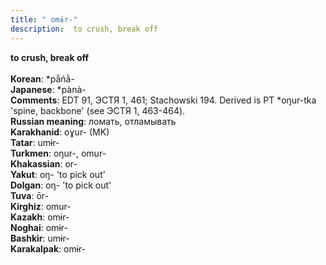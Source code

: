 ```yaml
---
title: " omɨr-"
description:  to crush, break off
---
```

<p data-pagefind-weight="0.5">
<strong> to crush, break off</strong><br><br>
<strong>Korean</strong>:  *pằńằ-<br>
<strong>Japanese</strong>:  *pànà-<br>
<strong>Comments</strong>:  EDT 91, ЭСТЯ 1, 461; Stachowski 194. Derived is PT *oŋur-tka 'spine, backbone' (see ЭСТЯ 1, 463-464).<br>
<strong>Russian meaning</strong>:  ломать, отламывать<br>
<strong>Karakhanid</strong>:  oɣur- (MK)<br>
<strong>Tatar</strong>:  umɨr-<br>
<strong>Turkmen</strong>:  oŋur-, omur-<br>
<strong>Khakassian</strong>:  or-<br>
<strong>Yakut</strong>:  oŋ- 'to pick out'<br>
<strong>Dolgan</strong>:  oŋ- 'to pick out'<br>
<strong>Tuva</strong>:  ōr-<br>
<strong>Kirghiz</strong>:  omur-<br>
<strong>Kazakh</strong>:  omɨr-<br>
<strong>Noghai</strong>:  omɨr-<br>
<strong>Bashkir</strong>:  umɨr-<br>
<strong>Karakalpak</strong>:  omɨr-<br>

</p>
